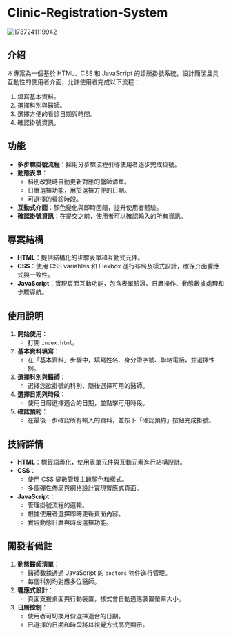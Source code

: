 # Clinic-Registration-System

![1737241119942](https://github.com/user-attachments/assets/d70b029c-c2d6-4698-af48-6b270c9e5521)



## 介紹
本專案為一個基於 HTML、CSS 和 JavaScript 的診所掛號系統，設計簡潔且具互動性的使用者介面，允許使用者完成以下流程：
1. 填寫基本資料。
2. 選擇科別與醫師。
3. 選擇方便的看診日期與時間。
4. 確認掛號資訊。

## 功能
- **多步驟掛號流程**：採用分步驟流程引導使用者逐步完成掛號。
- **動態表單**：
  - 科別改變時自動更新對應的醫師清單。
  - 日曆選擇功能，用於選擇方便的日期。
  - 可選擇的看診時段。
- **互動式介面**：顏色變化與即時回饋，提升使用者體驗。
- **確認掛號資訊**：在提交之前，使用者可以確認輸入的所有資訊。

## 專案結構
- **HTML**：提供結構化的步驟表單和互動式元件。
- **CSS**：使用 CSS variables 和 Flexbox 進行布局及樣式設計，確保介面響應式與一致性。
- **JavaScript**：實現頁面互動功能，包含表單驗證、日曆操作、動態數據處理和步驟導航。

## 使用說明
1. **開始使用**：
   - 打開 `index.html`。
2. **基本資料填寫**：
   - 在「基本資料」步驟中，填寫姓名、身分證字號、聯絡電話，並選擇性別。
3. **選擇科別與醫師**：
   - 選擇您欲掛號的科別，隨後選擇可用的醫師。
4. **選擇日期與時段**：
   - 使用日曆選擇適合的日期，並點擊可用時段。
5. **確認預約**：
   - 在最後一步確認所有輸入的資料，並按下「確認預約」按鈕完成掛號。

## 技術詳情
- **HTML**：標籤語義化，使用表單元件與互動元素進行結構設計。
- **CSS**：
  - 使用 CSS 變數管理主題顏色和樣式。
  - 多個彈性佈局與網格設計實現響應式頁面。
- **JavaScript**：
  - 管理掛號流程的邏輯。
  - 根據使用者選擇即時更新頁面內容。
  - 實現動態日曆與時段選擇功能。

## 開發者備註
1. **動態醫師清單**：
   - 醫師數據透過 JavaScript 的 `doctors` 物件進行管理。
   - 每個科別均對應多位醫師。
2. **響應式設計**：
   - 頁面支援桌面與行動裝置，樣式會自動適應裝置螢幕大小。
3. **日曆控制**：
   - 使用者可切換月份選擇適合的日期。
   - 已選擇的日期和時段將以視覺方式高亮顯示。







